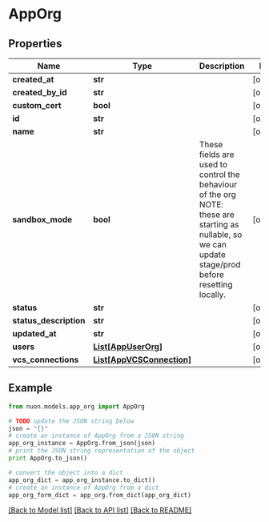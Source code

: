 # AppOrg


## Properties

Name | Type | Description | Notes
------------ | ------------- | ------------- | -------------
**created_at** | **str** |  | [optional] 
**created_by_id** | **str** |  | [optional] 
**custom_cert** | **bool** |  | [optional] 
**id** | **str** |  | [optional] 
**name** | **str** |  | [optional] 
**sandbox_mode** | **bool** | These fields are used to control the behaviour of the org NOTE: these are starting as nullable, so we can update stage/prod before resetting locally. | [optional] 
**status** | **str** |  | [optional] 
**status_description** | **str** |  | [optional] 
**updated_at** | **str** |  | [optional] 
**users** | [**List[AppUserOrg]**](AppUserOrg.md) |  | [optional] 
**vcs_connections** | [**List[AppVCSConnection]**](AppVCSConnection.md) |  | [optional] 

## Example

```python
from nuon.models.app_org import AppOrg

# TODO update the JSON string below
json = "{}"
# create an instance of AppOrg from a JSON string
app_org_instance = AppOrg.from_json(json)
# print the JSON string representation of the object
print AppOrg.to_json()

# convert the object into a dict
app_org_dict = app_org_instance.to_dict()
# create an instance of AppOrg from a dict
app_org_form_dict = app_org.from_dict(app_org_dict)
```
[[Back to Model list]](../README.md#documentation-for-models) [[Back to API list]](../README.md#documentation-for-api-endpoints) [[Back to README]](../README.md)


